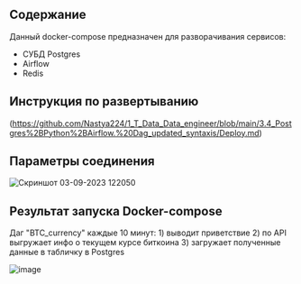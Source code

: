  ## Содержание
Данный docker-compose предназначен для разворачивания сервисов:
- СУБД Postgres
- Airflow
- Redis

## Инструкция по развертыванию
(https://github.com/Nastya224/1_T_Data_Data_engineer/blob/main/3.4_Postgres%2BPython%2BAirflow.%20Dag_updated_syntaxis/Deploy.md)

## Параметры соединения

![Скриншот 03-09-2023 122050](https://github.com/Nastya224/3.4/assets/94219446/ee1955da-416c-4bdb-8cfb-42718b2c499e)

## Результат запуска Docker-compose
Даг "BTC_currency" каждые 10 минут: 1) выводит приветствие 2) по API выгружает инфо о текущем курсе биткоина 3) загружает полученные данные в табличку в Postgres

![image](https://github.com/Nastya224/1_T_Data_Data_engineer/assets/94219446/f322f00e-1178-4518-a4e6-762436010daa)




